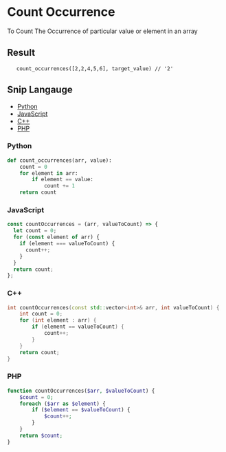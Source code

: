 # Count Occurrence
To Count The Occurrence of particular value or element in an array

## Result

```Py
   count_occurrences([2,2,4,5,6], target_value) // '2'
```

## Snip Langauge

- [Python](#python)
- [JavaScript](#javascript)
- [C++](#c++)
- [PHP](#php)

### Python

```python
def count_occurrences(arr, value):
    count = 0
    for element in arr:
        if element == value:
            count += 1
    return count
```

### JavaScript

```js
const countOccurrences = (arr, valueToCount) => {
  let count = 0;
  for (const element of arr) {
    if (element === valueToCount) {
      count++;
    }
  }
  return count;
};
```

### C++

```c++
int countOccurrences(const std::vector<int>& arr, int valueToCount) {
    int count = 0;
    for (int element : arr) {
        if (element == valueToCount) {
            count++;
        }
    }
    return count;
}
```

### PHP
```php
function countOccurrences($arr, $valueToCount) {
    $count = 0;
    foreach ($arr as $element) {
        if ($element == $valueToCount) {
            $count++;
        }
    }
    return $count;
}
```

